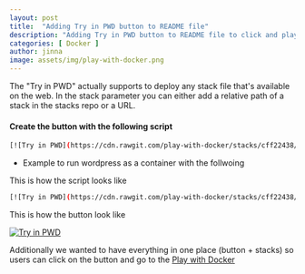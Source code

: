 ```yaml
---
layout: post
title:  "Adding Try in PWD button to README file"
description: "Adding Try in PWD button to README file to click and play with services in play with doicker"
categories: [ Docker ]
author: jinna
image: assets/img/play-with-docker.png
---
```



The "Try in PWD" actually supports to deploy any stack file that's available on the web. In the stack parameter you can either add a relative path of a stack in the stacks repo or a URL. 

#### Create the button with the following script

```bash
[![Try in PWD](https://cdn.rawgit.com/play-with-docker/stacks/cff22438/assets/img/button.png)](http://play-with-docker.com?stack=https://<my_stack_url>)
```

- Example to run wordpress as a container with the follwoing

This is how the script looks like

```bash
[![Try in PWD](https://cdn.rawgit.com/play-with-docker/stacks/cff22438/assets/img/button.png)](http://play-with-docker.com?stack=https://raw.githubusercontent.com/JinnaBalu/wordpress/master/docker-compose-wordpress-mysql.yml) 
```
This is how the button look like

[![Try in PWD](https://cdn.rawgit.com/play-with-docker/stacks/cff22438/assets/img/button.png)](http://play-with-docker.com?stack=https://raw.githubusercontent.com/JinnaBalu/wordpress/master/docker-compose-wordpress-mysql.yml)


Additionally we wanted to have everything in one place (button + stacks) so users can click on the button and go to the [Play with Docker](https://labs.play-with-docker.com/)